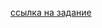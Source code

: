 [ссылка на задание ](https://github.com/netology-code/aqa-homeworks/tree/master/api-ci#%D0%B7%D0%B0%D0%B4%D0%B0%D1%87%D0%B0-3---postman-echo)
